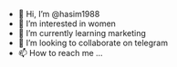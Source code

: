 - 👋 Hi, I’m @hasim1988
- 👀 I’m interested in women
- 🌱 I’m currently learning marketing
- 💞️ I’m looking to collaborate on telegram
- 📫 How to reach me ...

<!---
hasim1988/hasim1988 is a ✨ special ✨ repository because its `README.md` (this file) appears on your GitHub profile.
You can click the Preview link to take a look at your changes.
--->
